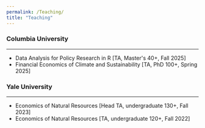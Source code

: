 ```yaml
---
permalink: /Teaching/
title: "Teaching"
---
```


### Columbia University
---
* Data Analysis for Policy Research in R [TA, Master's 40+, Fall 2025]
* Financial Economics of Climate and Sustainability [TA, PhD 100+, Spring 2025]

### Yale University
---
* Economics of Natural Resources [Head TA, undergraduate 130+, Fall 2023]
* Economics of Natural Resources [TA, undergraduate 120+, Fall 2022]
